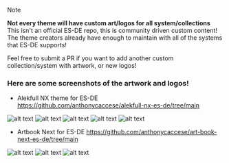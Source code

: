 
>[!NOTE]
>**Not every theme will have custom art/logos for all system/collections**
>This isn't an official ES-DE repo, this is community driven custom content! The theme creators already have enough to maintain with all of the systems that ES-DE supports!

Feel free to submit a PR if you want to add another custom collection/system with artwork, or new logos!

### Here are some screenshots of the artwork and logos!

- Alekfull NX theme for ES-DE 
https://github.com/anthonycaccese/alekfull-nx-es-de/tree/main

![alt text](https://github.com/TheExcitedTech/ES-DE-Custom-Systems/blob/main/Examples/Alekful%201.png)
![alt text](https://github.com/TheExcitedTech/ES-DE-Custom-Systems/blob/main/Examples/Alekful%202.png)
![alt text](https://github.com/TheExcitedTech/ES-DE-Custom-Systems/blob/main/Examples/Alekful%203.png)
![alt text](https://github.com/TheExcitedTech/ES-DE-Custom-Systems/blob/main/Examples/Alekful%204.png)
![alt text](https://github.com/TheExcitedTech/ES-DE-Custom-Systems/blob/main/Examples/Alekful%205.png)

- Artbook Next for ES-DE
https://github.com/anthonycaccese/art-book-next-es-de/tree/main

![alt text](https://github.com/TheExcitedTech/ES-DE-Custom-Systems/blob/main/Examples/Artbook%201.png)
![alt text](https://github.com/TheExcitedTech/ES-DE-Custom-Systems/blob/main/Examples/Artbook%202.png)
![alt text](https://github.com/TheExcitedTech/ES-DE-Custom-Systems/blob/main/Examples/Artbook%203.png)
